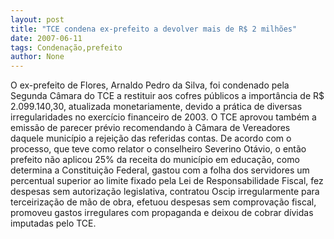 ```yaml
---
layout: post
title: "TCE condena ex-prefeito a devolver mais de R$ 2 milhões"
date: 2007-06-11
tags: Condenação,prefeito
author: None
---
```

O ex-prefeito de Flores, Arnaldo Pedro da Silva, foi condenado pela Segunda C&acirc;mara do TCE a restituir aos cofres p&uacute;blicos a import&acirc;ncia de R$ 2.099.140,30, atualizada monetariamente, devido a pr&aacute;tica de diversas irregularidades no exerc&iacute;cio financeiro de 2003. 
O TCE aprovou tamb&eacute;m a emiss&atilde;o de parecer pr&eacute;vio recomendando &agrave; C&acirc;mara de Vereadores daquele munic&iacute;pio a rejei&ccedil;&atilde;o das referidas contas.
De acordo com o processo, que teve como relator o conselheiro Severino Ot&aacute;vio, o ent&atilde;o prefeito n&atilde;o aplicou 25% da receita do munic&iacute;pio em educa&ccedil;&atilde;o, como determina a Constitui&ccedil;&atilde;o Federal, gastou com a folha dos servidores um percentual superior ao limite fixado pela Lei de Responsabilidade Fiscal, fez despesas sem autoriza&ccedil;&atilde;o legislativa, contratou Oscip irregularmente para terceiriza&ccedil;&atilde;o de m&atilde;o de obra, efetuou despesas sem comprova&ccedil;&atilde;o fiscal, promoveu gastos irregulares com propaganda e deixou de cobrar d&iacute;vidas imputadas pelo TCE. 